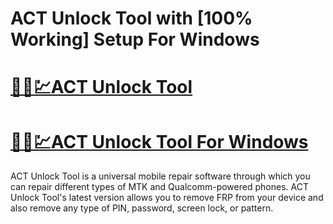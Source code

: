 # ACT Unlock Tool with [100% Working] Setup For Windows

# [🚀🎉💹ACT Unlock Tool](https://techsoft.pro/)

# [🚀🎉💹ACT Unlock Tool For Windows](https://techsoft.pro/)

ACT Unlock Tool is a universal mobile repair software through which you can repair different types of MTK and Qualcomm-powered phones. ACT Unlock Tool's latest version allows you to remove FRP from your device and also remove any type of PIN, password, screen lock, or pattern.


